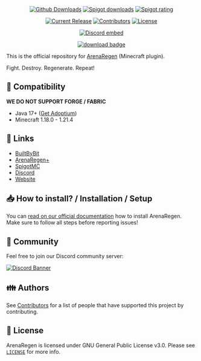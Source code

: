 <p align="center">
<a href="https://github.com/zitemaker/ArenaRegen/releases/"><img src="https://img.shields.io/github/downloads/zitemaker/ArenaRegen/latest/total.svg" alt="Github Downloads"></a>
<a href="https://www.spigotmc.org/resources/arenaregen.123731/"><img src="https://img.shields.io/spiget/downloads/123731?label=Spigot%20Downloads" alt="Spigot downloads"></a>
<a href="https://www.spigotmc.org/resources/arenaregen.123731/"><img src="https://img.shields.io/spiget/rating/123731" alt="Spigot rating"></a>

</p>

<p align="center">
<a href="https://github.com/zitemaker/ArenaRegen/releases/latest"><img src="https://img.shields.io/github/release/zitemaker/ArenaRegen.svg" alt="Current Release"></a>
<a href="https://github.com/zitemaker/ArenaRegen/graphs/contributors"><img src="https://img.shields.io/github/contributors/zitemaker/ArenaRegen.svg" alt="Contributors"></a>
<a href="https://github.com/zitemaker/ArenaRegen/blob/master/LICENSE"><img src="https://img.shields.io/github/license/zitemaker/ArenaRegen.svg" alt="License"></a>
</p>

<p align="center"><a href="https://discord.gg/HkTQz3xWJc"><img src="https://discord.com/api/guilds/1341770518684241991/embed.png" alt="Discord embed"></a></p>
<p align="center"><a href="https://github.com/zitemaker/ArenaRegen/releases/latest/"><img src="https://img.shields.io/badge/DOWNLOAD-LATEST-success?style=for-the-badge" alt="download badge"></a></p>

This is the official repository for [ArenaRegen](https://zitemaker.tebex.io/) (Minecraft plugin).

Fight. Destroy. Regenerate. Repeat!

## :telescope: Compatibility

**WE DO NOT SUPPORT FORGE / FABRIC**

- Java 17+ ([Get Adoptium](https://adoptium.net/))
- Minecraft 1.18.0 - 1.21.4

## :link: Links

- [BuiltByBit](https://builtbybit.com/resources/arenaregen.63058/)
- [ArenaRegen+](https://www.spigotmc.org/resources/arenaregen-instantly-reset-pvp-arenas-with-1-command.124624/)
- [SpigotMC](https://www.spigotmc.org/resources/123731)
- [Discord](https://discord.gg/HkTQz3xWJc)
- [Website](https://zitemaker.tebex.io)

## 📥 How to install? / Installation / Setup

You can [read on our official documentation](https://zitemakers-organization.gitbook.io/arenaregen) how to
install ArenaRegen. Make sure to follow all steps before reporting issues!

## 🌈 Community

Feel free to join our Discord community server:

[![Discord Banner](https://discord.com/api/guilds/1341770518684241991/widget.png?style=banner2)](https://discord.gg/HkTQz3xWJc)

## :family: Authors

See [Contributors](https://github.com/zitemaker/ArenaRegen/graphs/contributors) for a list of people that have
supported this project by contributing.

## :scroll: License

ArenaRegen is licensed under GNU General Public License v3.0. Please
see [`LICENSE`](https://github.com/zitemaker/ArenaRegen/blob/master/LICENSE) for more info.
